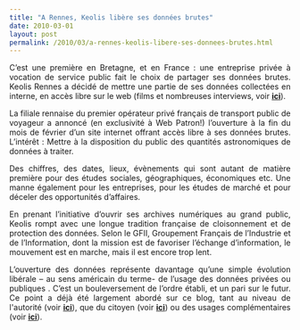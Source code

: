 ```yaml
---
title: "A Rennes, Keolis libère ses données brutes"
date: 2010-03-01
layout: post
permalink: /2010/03/a-rennes-keolis-libere-ses-donnees-brutes.html
---
```


<p style="text-align: justify">C’est une première en Bretagne, et en France : une entreprise privée à vocation de service public fait le choix de partager ses données brutes. Keolis Rennes a décidé de mettre une partie de ses données collectées en interne, en accès libre sur le web (films et nombreuses interviews, voir <a href="http://www.web-patron.com/2010/02/11/keolis-ouvre-ses-donnees/" target="_blank"><strong>ici</strong></a>).</p> <p style="text-align: justify">La filiale rennaise du premier opérateur privé français de transport public de voyageur a annoncé (en exclusivité à Web Patron!)<em> </em>l’ouverture à la fin du mois de février d’un site internet offrant accès libre à ses données brutes. L’intérêt : Mettre à la disposition du public des quantités astronomiques de données à traiter.</p> <p style="text-align: justify"> </p>  <!--more-->  <p style="text-align: justify">Des chiffres, des dates, lieux, évènements qui sont autant de matière première pour des études sociales, géographiques, économiques etc. Une manne également pour les entreprises, pour les études de marché et pour déceler des opportunités d’affaires.</p> <p style="text-align: justify">En prenant l’initiative d’ouvrir ses archives numériques au grand public, Keolis rompt avec une longue tradition française de cloisonnement et de protection des données. Selon le GFII, Groupement Français de l’Industrie et de l’Information, dont la mission est de favoriser l’échange d’information, le mouvement est en marche, mais il est encore trop lent.</p> <p style="text-align: justify">L’ouverture des données représente davantage qu’une simple évolution libérale – au sens américain du terme- de l’usage des données privées ou publiques . C’est un bouleversement de l’ordre établi, et un pari sur le futur. Ce point a déjà été largement abordé sur ce blog, tant au niveau de l'autorité (voir <strong><span style="text-decoration: underline"><a href="/2010/01/open-air-government.html" target="_blank">ici</a></span></strong>), que du citoyen (voir <strong><span style="text-decoration: underline"><a href="/2010/01/code-for-america-connecting-city-and-web-20-talent.html" target="_blank">ici</a></span></strong>) ou des usages complémentaires (voir <strong><span style="text-decoration: underline"><a href="/2010/02/avego-realtime-ridesharing-for-the-iphone-generation.html" target="_blank">ici</a></span></strong>).</p>